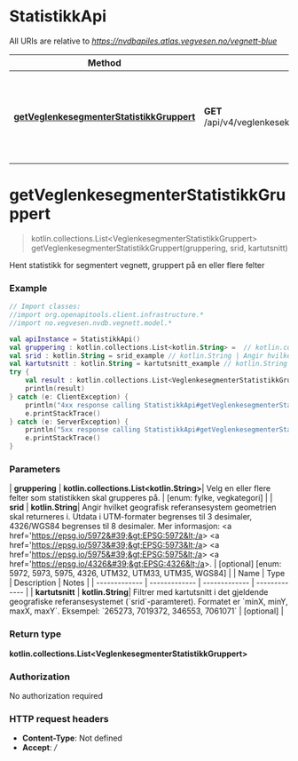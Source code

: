 # StatistikkApi

All URIs are relative to *https://nvdbapiles.atlas.vegvesen.no/vegnett-blue*

| Method                                                                                                | HTTP request                                                     | Description                                                               |
| ----------------------------------------------------------------------------------------------------- | ---------------------------------------------------------------- | ------------------------------------------------------------------------- |
| [**getVeglenkesegmenterStatistikkGruppert**](StatistikkApi.md#getVeglenkesegmenterStatistikkGruppert) | **GET** /api/v4/veglenkesekvenser/segmentert/statistikk/gruppert | Hent statistikk for segmentert vegnett, gruppert på en eller flere felter |

<a id="getVeglenkesegmenterStatistikkGruppert"></a>

# **getVeglenkesegmenterStatistikkGruppert**

> kotlin.collections.List&lt;VeglenkesegmenterStatistikkGruppert&gt; getVeglenkesegmenterStatistikkGruppert(gruppering, srid, kartutsnitt)

Hent statistikk for segmentert vegnett, gruppert på en eller flere felter

### Example

```kotlin
// Import classes:
//import org.openapitools.client.infrastructure.*
//import no.vegvesen.nvdb.vegnett.model.*

val apiInstance = StatistikkApi()
val gruppering : kotlin.collections.List<kotlin.String> =  // kotlin.collections.List<kotlin.String> | Velg en eller flere felter som statistikken skal grupperes på.
val srid : kotlin.String = srid_example // kotlin.String | Angir hvilket geografisk referansesystem geometrien skal returneres i. Utdata i UTM-formater begrenses til 3 desimaler, 4326/WGS84 begrenses til 8 desimaler. Mer informasjon: <a href='https://epsg.io/5972'>EPSG:5972</a> <a href='https://epsg.io/5973'>EPSG:5973</a> <a href='https://epsg.io/5975'>EPSG:5975</a> <a href='https://epsg.io/4326'>EPSG:4326</a>.
val kartutsnitt : kotlin.String = kartutsnitt_example // kotlin.String | Filtrer med kartutsnitt i det gjeldende geografiske referansesystemet (`srid`-paramteret). Formatet er `minX, minY, maxX, maxY`.  Eksempel: `265273, 7019372, 346553, 7061071`
try {
    val result : kotlin.collections.List<VeglenkesegmenterStatistikkGruppert> = apiInstance.getVeglenkesegmenterStatistikkGruppert(gruppering, srid, kartutsnitt)
    println(result)
} catch (e: ClientException) {
    println("4xx response calling StatistikkApi#getVeglenkesegmenterStatistikkGruppert")
    e.printStackTrace()
} catch (e: ServerException) {
    println("5xx response calling StatistikkApi#getVeglenkesegmenterStatistikkGruppert")
    e.printStackTrace()
}
```

### Parameters

| **gruppering** | **kotlin.collections.List&lt;kotlin.String&gt;**| Velg en eller flere felter som statistikken skal grupperes på. | [enum: fylke, vegkategori] |
| **srid** | **kotlin.String**| Angir hvilket geografisk referansesystem geometrien skal returneres i. Utdata i UTM-formater begrenses til 3 desimaler, 4326/WGS84 begrenses til 8 desimaler. Mer informasjon: &lt;a href&#x3D;&#39;https://epsg.io/5972&#39;&gt;EPSG:5972&lt;/a&gt; &lt;a href&#x3D;&#39;https://epsg.io/5973&#39;&gt;EPSG:5973&lt;/a&gt; &lt;a href&#x3D;&#39;https://epsg.io/5975&#39;&gt;EPSG:5975&lt;/a&gt; &lt;a href&#x3D;&#39;https://epsg.io/4326&#39;&gt;EPSG:4326&lt;/a&gt;. | [optional] [enum: 5972, 5973, 5975, 4326, UTM32, UTM33, UTM35, WGS84] |
| Name | Type | Description | Notes |
| ------------- | ------------- | ------------- | ------------- |
| **kartutsnitt** | **kotlin.String**| Filtrer med kartutsnitt i det gjeldende geografiske referansesystemet (&#x60;srid&#x60;-paramteret). Formatet er &#x60;minX, minY, maxX, maxY&#x60;. Eksempel: &#x60;265273, 7019372, 346553, 7061071&#x60; | [optional] |

### Return type

**kotlin.collections.List&lt;VeglenkesegmenterStatistikkGruppert&gt;**

### Authorization

No authorization required

### HTTP request headers

- **Content-Type**: Not defined
- **Accept**: _/_
